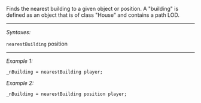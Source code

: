 Finds the nearest building to a given object or position. A "building" is defined as an object that is of class "House" and contains a path LOD.


---
*Syntaxes:*

`nearestBuilding` position

---
*Example 1:*

```sqf
_nBuilding = nearestBuilding player;
```

*Example 2:*

```sqf
_nBuilding = nearestBuilding position player;
```